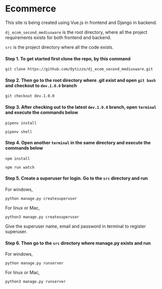 # Ecommerce
This site is being created using Vue.js in frontend and Django in backend.

`dj_ecom_second_mediusware` is the root directory, where all the project requirements exists for both frontend and backend.

`src` is the project directory where all the code exists.

#### Step 1. To get started first clone the repo, by this command
```shell
git clone https://github.com/Oytizzo/dj_ecom_second_mediusware.git
```

#### Step 2. Then go to the root directory where .git exist and open `git bash` and checkout to `dev.1.0.0` branch
```shell
git checkout dev.1.0.0
```

#### Step 3. After checking out to the latest `dev.1.0.0` branch, open `terminal` and execute the commands below
```shell
pipenv install
```
```shell
pipenv shell
```

#### Step 4. Open another `terminal` in the same directory and execute the commands below
```shell
npm install
```
```shell
npm run watch
```

#### Step 5. Create a superuser for login. Go to the `src` directory and run
For windows,
```shell
python manage.py createsuperuser
```
For linux or Mac,
```shell
python3 manage.py createsuperuser
```
Give the superuser name, email and password in terminal to register superuser.

#### Step 6. Then go to the `src` directory where manage.py exists and run
For windows,
```shell
python manage.py runserver
```
For linux or Mac,
```shell
python3 manage.py runserver
```
